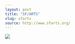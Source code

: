 ```yaml
---
layout: post
title: "SF/ARTS"
slug: sfarts
source: http://www.sfarts.org/
---
```


<img src="{{ site.url }}/assets/img/screenshots/sfarts.jpg">
